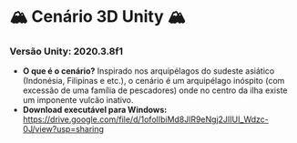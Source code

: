 # 🏔️ Cenário 3D Unity 🏔️

### Versão Unity: 2020.3.8f1
- **O que é o cenário?** Inspirado nos arquipélagos do sudeste asiático (Indonésia, Filipinas e etc.), o cenário é um arquipélago inóspito (com excessão de uma família de pescadores) onde no centro da ilha existe um imponente vulcão inativo.
- **Download executável para Windows:** https://drive.google.com/file/d/1ofolIbiMd8JlR9eNgj2JIIUI_Wdzc-0J/view?usp=sharing
